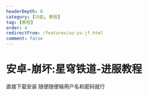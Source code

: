 ```yaml
---
headerDepth: 0
category: [功能, 教程]
tag: [教程]
order: 4
redirectFrom: /features/az-ys-jf.html
comment: false
---
```


# 安卓-崩坏:星穹铁道-进服教程

直接下载安装 随便随便输用户名和密码就行